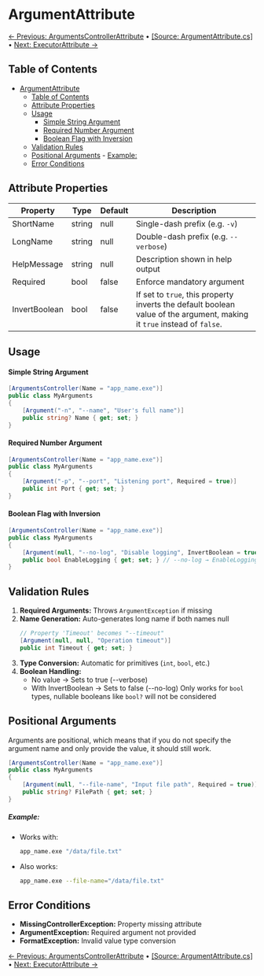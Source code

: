 # ArgumentAttribute

[← Previous: ArgumentsControllerAttribute](./01-ArgumentsControllerAttribute.md) • [[Source: ArgumentAttribute.cs]](../EasyArguments/Attributes/ArgumentAttribute.cs) • [Next: ExecutorAttribute →](./03-ExecutorAttribute.md)

## Table of Contents

- [ArgumentAttribute](#argumentattribute)
  - [Table of Contents](#table-of-contents)
  - [Attribute Properties](#attribute-properties)
  - [Usage](#usage)
      - [Simple String Argument](#simple-string-argument)
      - [Required Number Argument](#required-number-argument)
      - [Boolean Flag with Inversion](#boolean-flag-with-inversion)
  - [Validation Rules](#validation-rules)
  - [Positional Arguments](#positional-arguments)
        - [Example:](#example)
  - [Error Conditions](#error-conditions)

## Attribute Properties

Property|Type|Default|Description
---|---|---|---
ShortName|string|null|Single-dash prefix (e.g. `-v`)
LongName|string|null|Double-dash prefix (e.g. `--verbose`)
HelpMessage|string|null|Description shown in help output
Required|bool|false|Enforce mandatory argument
InvertBoolean|bool|false|If set to `true`, this property inverts the default boolean value of the argument, making it `true` instead of `false`.

## Usage

#### Simple String Argument


```csharp
[ArgumentsController(Name = "app_name.exe")]
public class MyArguments
{
    [Argument("-n", "--name", "User's full name")]
    public string? Name { get; set; }
}
```

#### Required Number Argument

```csharp
[ArgumentsController(Name = "app_name.exe")]
public class MyArguments
{
    [Argument("-p", "--port", "Listening port", Required = true)]
    public int Port { get; set; }
}
```

#### Boolean Flag with Inversion

```csharp
[ArgumentsController(Name = "app_name.exe")]
public class MyArguments
{
    [Argument(null, "--no-log", "Disable logging", InvertBoolean = true)]
    public bool EnableLogging { get; set; } // --no-log → EnableLogging = false
}
```

## Validation Rules

1. **Required Arguments:** Throws `ArgumentException` if missing
2. **Name Generation:** Auto-generates long name if both names null
    ```csharp
    // Property 'Timeout' becomes "--timeout"
    [Argument(null, null, "Operation timeout")]
    public int Timeout { get; set; }
    ```
3. **Type Conversion:** Automatic for primitives (`int`, `bool`, etc.)
4. **Boolean Handling:**
    - No value → Sets to true (--verbose)
    - With InvertBoolean → Sets to false (--no-log)
    Only works for `bool` types, nullable booleans like `bool?` will not be considered

## Positional Arguments

Arguments are positional, which means that if you do not specify the argument name and only provide the value, it should still work.

```csharp
[ArgumentsController(Name = "app_name.exe")]
public class MyArguments
{
    [Argument(null, "--file-name", "Input file path", Required = true)]
    public string? FilePath { get; set; }
}
```

##### Example: 

  - Works with:
    ```bash
    app_name.exe "/data/file.txt"
    ```
  - Also works:
    ```bash
    app_name.exe --file-name="/data/file.txt"
    ```

## Error Conditions

- **MissingControllerException:** Property missing attribute
- **ArgumentException:** Required argument not provided
- **FormatException:** Invalid value type conversion

[← Previous: ArgumentsControllerAttribute](./01-ArgumentsControllerAttribute.md) • [[Source: ArgumentAttribute.cs]](../EasyArguments/Attributes/ArgumentAttribute.cs) • [Next: ExecutorAttribute →](./03-ExecutorAttribute.md)